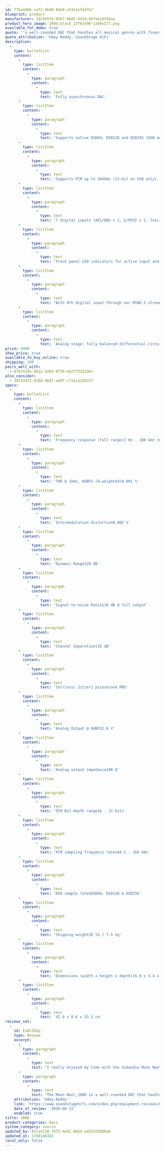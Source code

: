 ```yaml
---
id: 77ba446b-cef2-4b08-84a0-af4e1ef4d7b7
blueprint: product
manufacturer: 19c5d57b-0567-40d5-9d10-bb7ab10356aa
product_hero_image: 280d_black_1370x590-1340x577.png
available_for_demo: true
quote: '"a well-rounded DAC that handles all musical genres with finesse"'
quote_attribution: 'Uday Reddy, SoundStage HiFi'
description:
  -
    type: bulletList
    content:
      -
        type: listItem
        content:
          -
            type: paragraph
            content:
              -
                type: text
                text: 'Fully asynchronous DAC.'
      -
        type: listItem
        content:
          -
            type: paragraph
            content:
              -
                type: text
                text: 'Supports native DSD64, DSD128 and DSD256 (USB only).'
      -
        type: listItem
        content:
          -
            type: paragraph
            content:
              -
                type: text
                text: 'Supports PCM up to 384kHz (32-bit on USB only).'
      -
        type: listItem
        content:
          -
            type: paragraph
            content:
              -
                type: text
                text: '7 digital inputs (AES/EBU x 1, S/PDIF x 2, TosLink x 2, USB x 1 and Qualcomm® aptXTM audio for Bluetooth® x 1) for use with virtually any digital source.'
      -
        type: listItem
        content:
          -
            type: paragraph
            content:
              -
                type: text
                text: 'Front panel LED indicators for active input and input signal PCM sampling & DSD rates.'
      -
        type: listItem
        content:
          -
            type: paragraph
            content:
              -
                type: text
                text: 'With 8th digital input through our MiND 2 streaming module (via WiFi or Ethernet).'
      -
        type: listItem
        content:
          -
            type: paragraph
            content:
              -
                type: text
                text: 'Analog stage: fully balanced differential circuit for increased dynamic range and headroom, higher resolution, as well as improved signal-to-noise ratio.'
price: 4400
show_price: true
available_to_buy_online: true
shipping: 100
pairs_well_with:
  - 67b7418a-5621-4264-8f30-eb27f32d2a6c
also_consider:
  - 30133d71-d164-4b8f-ae07-cfa1ca1d5227
specs:
  -
    type: bulletList
    content:
      -
        type: listItem
        content:
          -
            type: paragraph
            content:
              -
                type: text
                text: 'Frequency response (full range)2 Hz - 100 kHz +0/-3 dB'
      -
        type: listItem
        content:
          -
            type: paragraph
            content:
              -
                type: text
                text: 'THD @ 1kHz, 0dBFS (A-weighted)0.001 %'
      -
        type: listItem
        content:
          -
            type: paragraph
            content:
              -
                type: text
                text: 'Intermodulation distortion0.002 %'
      -
        type: listItem
        content:
          -
            type: paragraph
            content:
              -
                type: text
                text: 'Dynamic Range120 dB'
      -
        type: listItem
        content:
          -
            type: paragraph
            content:
              -
                type: text
                text: 'Signal-to-noise Ratio118 dB @ full output'
      -
        type: listItem
        content:
          -
            type: paragraph
            content:
              -
                type: text
                text: 'Channel Separation116 dB'
      -
        type: listItem
        content:
          -
            type: paragraph
            content:
              -
                type: text
                text: 'Intrinsic Jitter1 picosecond RMS'
      -
        type: listItem
        content:
          -
            type: paragraph
            content:
              -
                type: text
                text: 'Analog Output @ 0dBFS2.0 V'
      -
        type: listItem
        content:
          -
            type: paragraph
            content:
              -
                type: text
                text: 'Analog output impedance100 Ω'
      -
        type: listItem
        content:
          -
            type: paragraph
            content:
              -
                type: text
                text: 'PCM Bit-depth range16 - 32 bits'
      -
        type: listItem
        content:
          -
            type: paragraph
            content:
              -
                type: text
                text: 'PCM sampling frequency rates44.1 - 384 kHz'
      -
        type: listItem
        content:
          -
            type: paragraph
            content:
              -
                type: text
                text: 'DSD sample ratesDSD64, DSD128 & DSD256'
      -
        type: listItem
        content:
          -
            type: paragraph
            content:
              -
                type: text
                text: 'Shipping weight16 lb / 7.5 kg'
      -
        type: listItem
        content:
          -
            type: paragraph
            content:
              -
                type: text
                text: 'Dimensions (width x height x depth)16.9 x 3.4 x 13.1 in'
      -
        type: listItem
        content:
          -
            type: paragraph
            content:
              -
                type: text
                text: '42.9 x 8.6 x 33.3 cm'
reviews_set:
  -
    id: ExBlZhUp
    type: Review
    excerpt:
      -
        type: paragraph
        content:
          -
            type: text
            text: "I really enjoyed my time with the Simaudio Moon Neo\_280D. I feel it’s a world-beater at its price, with sound quality that approaches, and in some respects exceeds, those of costlier DACs. Yes, it’s more expensive than the Oppo HA-1, and doesn’t offer a headphone amp or preamp functionality, but that shouldn’t concern you if all you need is an audio DAC. Plus, with the optional MiND module, which eliminates the need for a computer, the Neo\_280D’s value increases."
      -
        type: paragraph
        content:
          -
            type: text
            text: "The Moon Neo\_280D is a well-rounded DAC that handles all musical genres with finesse, but if your tastes lean more toward rock’n’roll and fusion, the Neo\_280D may very well be the DAC for you. My default recommendation in this price range has been the Oppo HA-1, but the Neo\_280D should be right up there for those looking for other options in that price range or higher. As for that market sweet spot that Simaudio is aiming for? I’d say the Moon Neo\_280D is right on target."
    attribution: 'Udey Reddy'
    link: 'https://www.soundstagehifi.com/index.php/equipment-reviews/893-moon-by-simaudio-neo-280d-digital-to-analog-converter'
    date_of_review: '2020-06-22'
    enabled: true
title: 280D
product-categories: dacs
system_category: source
updated_by: 87ca4130-78f3-4ed1-8b64-aa552d3d08a8
updated_at: 1749146342
local_only: false
---
```

